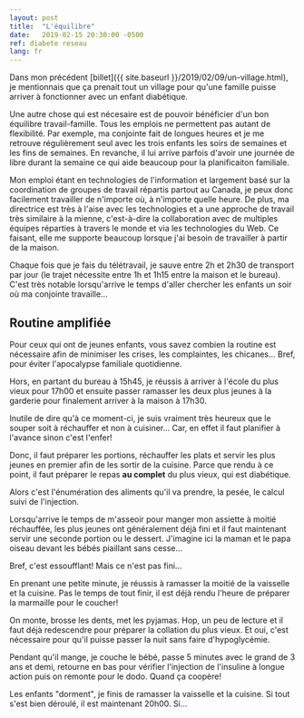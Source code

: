 ```yaml
---
layout: post
title:  "L'équilibre"
date:   2019-02-15 20:30:00 -0500
ref: diabete reseau
lang: fr
---
```

Dans mon précédent [billet]({{ site.baseurl }}/2019/02/09/un-village.html), je mentionnais que ça prenait tout un village pour qu'une famille puisse arriver à fonctionner avec un enfant diabétique.

Une autre chose qui est nécesaire est de pouvoir bénéficier d'un bon équilibre travail-famille.
Tous les emplois ne permettent pas autant de flexibilité.
Par exemple, ma conjointe fait de longues heures et je me retrouve régulièrement seul avec les trois enfants les soirs de semaines et les fins de semaines. En revanche, il lui arrive parfois d'avoir une journée de libre durant la semaine ce qui aide beaucoup pour la planificaiton familiale.

Mon emploi étant en technologies de l'information et largement basé sur la coordination de groupes de travail répartis partout au Canada, je peux donc facilement travailler de n'importe où, à n'importe quelle heure.
De plus, ma directrice est très à l'aise avec les technologies et a une approche de travail très similaire à la mienne, c'est-à-dire la collaboration avec de multiples équipes réparties à travers le monde et via les technologies du Web.
Ce faisant, elle me supporte beaucoup lorsque j'ai besoin de travailler à partir de la maison.

Chaque fois que je fais du télétravail, je sauve entre 2h et 2h30 de transport par jour (le trajet nécessite entre 1h et 1h15 entre la maison et le bureau).
C'est très notable lorsqu'arrive le temps d'aller chercher les enfants un soir où ma conjointe travaille...

## Routine amplifiée

Pour ceux qui ont de jeunes enfants, vous savez combien la routine est nécessaire afin de minimiser les crises, les complaintes, les chicanes... Bref, pour éviter l'apocalypse familiale quotidienne.

Hors, en partant du bureau à 15h45, je réussis à arriver à l'école du plus vieux pour 17h00 et ensuite passer ramasser les deux plus jeunes à la garderie pour finalement arriver à la maison à 17h30.

Inutile de dire qu'à ce moment-ci, je suis vraiment très heureux que le souper soit à réchauffer et non à cuisiner... Car, en effet il faut planifier à l'avance sinon c'est l'enfer!

Donc, il faut préparer les portions, réchauffer les plats et servir les plus jeunes en premier afin de les sortir de la cuisine. Parce que rendu à ce point, il faut préparer le repas **au complet** du plus vieux, qui est diabétique.

Alors c'est l'énumération des aliments qu'il va prendre, la pesée, le calcul suivi de l'injection.

Lorsqu'arrive le temps de m'asseoir pour manger mon assiette à moitié réchauffée, les plus jeunes ont généralement déjà fini et il faut maintenant servir une seconde portion ou le dessert. J'imagine ici la maman et le papa oiseau devant les bébés piaillant sans cesse...

Bref, c'est essoufflant! Mais ce n'est pas fini...

En prenant une petite minute, je réussis à ramasser la moitié de la vaisselle et la cuisine.
Pas le temps de tout finir, il est déjà rendu l'heure de préparer la marmaille pour le coucher!

On monte, brosse les dents, met les pyjamas. 
Hop, un peu de lecture et il faut déjà redescendre pour préparer la collation du plus vieux. 
Et oui, c'est nécessaire pour qu'il puisse passer la nuit sans faire d'hypoglycémie.

Pendant qu'il mange, je couche le bébé, passe 5 minutes avec le grand de 3 ans et demi, retourne en bas pour vérifier l'injection de l'insuline à longue action puis on remonte pour le dodo.
Quand ça coopère!

Les enfants "dorment", je finis de ramasser la vaisselle et la cuisine. Si tout s'est bien déroulé, il est maintenant 20h00. Si...